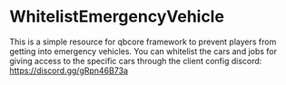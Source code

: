# WhitelistEmergencyVehicle
This is a simple resource for qbcore framework to prevent players from getting into emergency vehicles.
You can whitelist the cars and jobs for giving access to the specific cars through the client config
discord: https://discord.gg/gRpn46B73a
